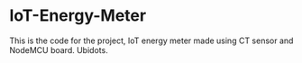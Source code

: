 # IoT-Energy-Meter
This is the code for the project, IoT energy meter made using CT sensor and NodeMCU board.
Ubidots.
